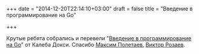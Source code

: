 +++
date = "2014-12-20T22:14:10+03:00"
draft = false
title = "Введение в программирование на Go"

+++

<p>Крутые ребята собрались и перевели &quot;<a href="http://golang-book.ru/">Введение в программирование на Go</a>&quot; от Калеба Докси. Спасибо&nbsp;<a href="http://zenwalker.ru/">Максим Полетаев</a>, <a href="http://rozaev.ru/">Виктор Розаев</a>.</p>

